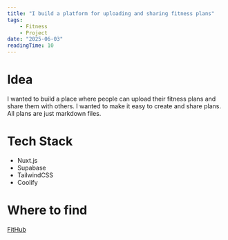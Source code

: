 ```yaml
---
title: "I build a platform for uploading and sharing fitness plans"
tags: 
    - Fitness
    - Project
date: "2025-06-03"
readingTime: 10
---
```




# Idea
I wanted to build a place where people can upload their fitness plans and share them with others. I wanted to make it easy to create and share plans. All plans are just markdown files.


# Tech Stack
- Nuxt.js
- Supabase
- TailwindCSS
- Coolify

# Where to find
[FitHub](https://fithub.nickhrm.de/)
